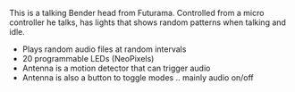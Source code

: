 This is a talking Bender head from Futurama. Controlled from a micro controller he talks, has lights that shows random patterns when talking and idle.

- Plays random audio files at random intervals
- 20 programmable LEDs (NeoPixels)
- Antenna is a motion detector that can trigger audio
- Antenna is also a button to toggle modes .. mainly audio on/off

